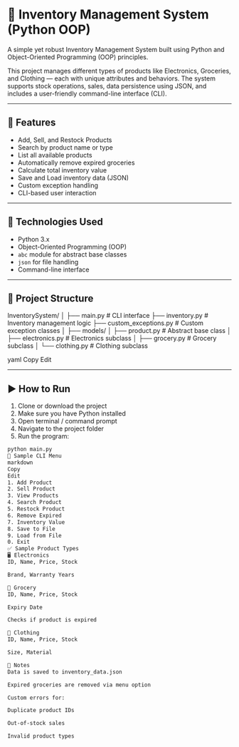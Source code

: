 # 🛒 Inventory Management System (Python OOP)

A simple yet robust Inventory Management System built using Python and Object-Oriented Programming (OOP) principles.

This project manages different types of products like Electronics, Groceries, and Clothing — each with unique attributes and behaviors. The system supports stock operations, sales, data persistence using JSON, and includes a user-friendly command-line interface (CLI).

---

## 🚀 Features

- Add, Sell, and Restock Products
- Search by product name or type
- List all available products
- Automatically remove expired groceries
- Calculate total inventory value
- Save and Load inventory data (JSON)
- Custom exception handling
- CLI-based user interaction

---

## 🧱 Technologies Used

- Python 3.x
- Object-Oriented Programming (OOP)
- `abc` module for abstract base classes
- `json` for file handling
- Command-line interface

---

## 📂 Project Structure

InventorySystem/
│
├── main.py # CLI interface
├── inventory.py # Inventory management logic
├── custom_exceptions.py # Custom exception classes
│
├── models/
│ ├── product.py # Abstract base class
│ ├── electronics.py # Electronics subclass
│ ├── grocery.py # Grocery subclass
│ └── clothing.py # Clothing subclass

yaml
Copy
Edit

---

## ▶️ How to Run

1. Clone or download the project
2. Make sure you have Python installed
3. Open terminal / command prompt
4. Navigate to the project folder
5. Run the program:

```bash
python main.py
📸 Sample CLI Menu
markdown
Copy
Edit
1. Add Product
2. Sell Product
3. View Products
4. Search Product
5. Restock Product
6. Remove Expired
7. Inventory Value
8. Save to File
9. Load from File
0. Exit
✅ Sample Product Types
🖥 Electronics
ID, Name, Price, Stock

Brand, Warranty Years

🥦 Grocery
ID, Name, Price, Stock

Expiry Date

Checks if product is expired

👕 Clothing
ID, Name, Price, Stock

Size, Material

📌 Notes
Data is saved to inventory_data.json

Expired groceries are removed via menu option

Custom errors for:

Duplicate product IDs

Out-of-stock sales

Invalid product types
